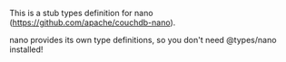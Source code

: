 This is a stub types definition for nano (https://github.com/apache/couchdb-nano).

nano provides its own type definitions, so you don't need @types/nano installed!